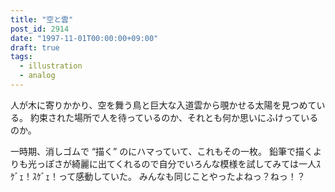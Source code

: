 ```yaml
---
title: "空と雲"
post_id: 2914
date: "1997-11-01T00:00:00+09:00"
draft: true
tags:
  - illustration
  - analog
---
```



人が木に寄りかかり、空を舞う鳥と巨大な入道雲から覗かせる太陽を見つめている。
約束された場所で人を待っているのか、それとも何か思いにふけっているのか。

一時期、消しゴムで “描く” のにハマっていて、これもその一枚。
鉛筆で描くよりも光っぽさが綺麗に出てくれるので自分でいろんな模様を試してみては一人ｽｹﾞｪ！ｽｹﾞｪ！って感動していた。
みんなも同じことやったよねっ？ねっ！？
